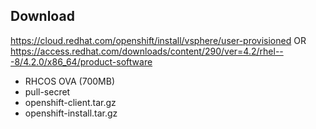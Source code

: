 ## Download
https://cloud.redhat.com/openshift/install/vsphere/user-provisioned
OR
https://access.redhat.com/downloads/content/290/ver=4.2/rhel---8/4.2.0/x86_64/product-software

- RHCOS OVA (700MB)
- pull-secret
- openshift-client.tar.gz
- openshift-install.tar.gz


